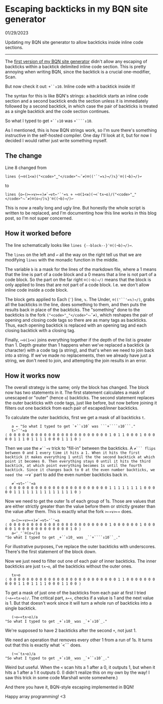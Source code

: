 # Escaping backticks in my BQN site generator

01/29/2023

Updating my BQN site generator to allow backticks inside inline code sections.

---

The [first version of my BQN site generator](site-generator-docs-0.md) didn't allow any escaping of backticks within a backtick delimited inline code section.
This is pretty annoying when writing BQN, since the backtick is a crucial one-modifier, Scan.

But now check it out: `+``↕10`.
Inline code with a backtick inside it!

The syntax for this is like BQN's strings: a backtick starts an inline code section and a second backtick ends the section unless it is immediately followed by a second backtick, in which case the pair of backticks is treated as a single backtick and the code section continues.

So what I typed to get `+``↕10` was ```+````↕10```.

As I mentioned, this is how BQN strings work, so I'm sure there's something instructive in the self-hosted compiler. 
One day I'll look at it, but for now I decided I would rather just write something myself.

## The change

Line 8 changed from
```
lines {∾⍟(1<≡)("<code>"‿"</code>"⥊˜≠)⌾(('`'=𝕩)⊸/)𝕩}¨⌾((¬b)⊸/)↩
```
to
```
lines {o←(>⟜»∨>⟜«)≠`⊸∨t←'`'=𝕩 ⋄ ∾⍟(1<≡)(¬<`t∧¬o)/("<code>"‿"</code>"⥊˜≠)⌾(o⊸/)𝕩}¨⌾((¬b)⊸/)↩
```

This is now a really long and ugly line.
But honestly the whole script is written to be replaced,
and I'm documenting how this line works in this blog post, so I'm not super concerned.

## How it worked before

The line schematically looks like `lines {--block--}¨⌾((¬b)⊸/)↩`.

The `lines` on the left and `↩` all the way on the right tell us that we are modifying `lines` with the monadic function in the middle.

The variable `b` is a mask for the lines of the markdown file, where a 1 means that the line is part of a code block and a 0 means that a line is not part of a code block.
So the part on the far right `⌾((¬b)⊸/)` means that the block is only applied to lines that are not part of a code block. I.e. we don't allow inline code inside a code block.

The block gets applied to Each (`¨`) line, `𝕩`.
The Under, `⌾(('``'=𝕩)⊸/)`, grabs all the backticks in the line, does something to them, and then puts the results back in place of the backticks.
The "something" done to the backticks is the fork `("<code>"‿"</code>"⥊˜≠)`,
which reshapes the pair of opening and closing code tags so there are as many tags as backticks.
Thus, each opening backtick is replaced with an opening tag and each closing backtick with a closing tag.

Finally, `∾⍟(1<≡)` joins everything together if the depth of the list is greater than 1.
Depth greater than 1 happens when we've replaced a backtick (a character) with a code tag (a string), and that's when we need to join back into a string.
If we've made no replacements, then we already have just a string, we don't need to join, and attempting the join results in an error.

## How it works now

The overall strategy is the same; only the block has changed.
The block now has two statements in it.
The first statement calculates a mask of unescaped or "outer" (hence `o`) backticks.
The second statement replaces the outer backticks with code tags, just like before,
but now before joining it filters out one backtick from each pair of escaped/inner backticks.

To calculate the outer backticks, first we get a mask of all backticks `t`.

```
   a ← "So what I typed to get `+``↕10` was ```+````↕10```."
   t←'`'=a
⟨ 0 0 0 0 0 0 0 0 0 0 0 0 0 0 0 0 0 0 0 0 0 0 0 1 0 1 1 0 0 0 1 0 0 0 0 0 1 1 1 0 1 1 1 1 0 0 0 1 1 1 0 ⟩
```

Then we use the `≠``⊸∨` trick to "fill-in" between the backticks.
A `≠``` flips between 0 and 1 every time it hits a 1.
When it hits the first backtick it makes everything 1 until the the second backtick at which point it becomes 0.
Then everything stays 0 until it hits the third backtick, at which point everything becomes 1s until the fourth backtick.
Since it changes back to 0 at the even number backticks, we need the `⊸∨` part to add the even number backticks back in.

```
   ≠`⊸∨t←'`'=a
⟨ 0 0 0 0 0 0 0 0 0 0 0 0 0 0 0 0 0 0 0 0 0 0 0 1 1 1 1 1 1 1 1 0 0 0 0 0 1 1 1 1 1 1 1 1 1 1 1 1 1 1 0 ⟩
```

Now we need to get the outer 1s of each group of 1s.
Those are values that are either strictly greater than the value before them
or strictly greater than the value after them.
This is exactly what the fork `>⟜»∨>⟜«` does.

```
   o←(>⟜»∨>⟜«)≠`⊸∨t←'`'=a
⟨ 0 0 0 0 0 0 0 0 0 0 0 0 0 0 0 0 0 0 0 0 0 0 0 1 0 0 0 0 0 0 1 0 0 0 0 0 1 0 0 0 0 0 0 0 0 0 0 0 0 1 0 ⟩
   a↩'_'¨⌾(o⊸/)a
"So what I typed to get _+``↕10_ was _``+````↕10``_."
```

For illustrative purposes, I've replace the outer backticks with underscores.
There's the first statement of the block down.

Now we just need to filter out one of each pair of inner backticks.
The inner backticks are just `t∧¬o`, all the backticks without the outer ones.

```
   t∧¬o
⟨ 0 0 0 0 0 0 0 0 0 0 0 0 0 0 0 0 0 0 0 0 0 0 0 0 0 1 1 0 0 0 0 0 0 0 0 0 0 1 1 0 1 1 1 1 0 0 0 1 1 0 0 ⟩
```

To get a mask of just one of the backticks from each pair at first I tried `(¬∧⟜«t∧¬o)/`.
The critical part, `∧⟜«`, checks if a value is 1 and the next value is 1.
But that doesn't work since it will turn a whole run of backticks into a single backtick.

```
   (¬∧⟜«t∧¬o)/a
"So what I typed to get _+`↕10_ was _`+`↕10`_."
```

We're supposed to have 2 backticks after the second `+`, not just 1.

We need an operation that removes every other 1 from a run of 1s.
It turns out that this is exactly what `<``` does.

```
   (¬<`t∧¬o)/a
"So what I typed to get _+`↕10_ was _`+``↕10`_."
```

Weird but useful.
When the `<` scan hits a 1 after a 0, it outputs 1, but when it hits a 1 after a 1 it outputs 0.
(I didn't realize this on my own by the way! I saw this trick in some code Marshall wrote somewhere.)

And there you have it, BQN-style escaping implemented in BQN!

Happy array programming! <3
